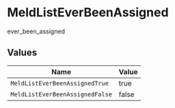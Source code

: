 # MeldListEverBeenAssigned

ever_been_assigned


## Values

| Name                            | Value                           |
| ------------------------------- | ------------------------------- |
| `MeldListEverBeenAssignedTrue`  | true                            |
| `MeldListEverBeenAssignedFalse` | false                           |